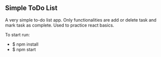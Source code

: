 ## Simple ToDo List
A very simple to-do list app. Only functionalities are add or delete task and mark task as complete.
Used to practice react basics.

To start run: 
- $ npm install
- $ npm start